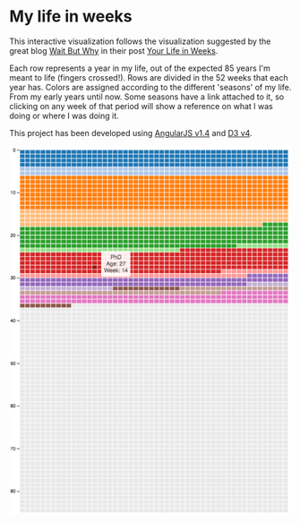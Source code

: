 # My life in weeks

This interactive visualization follows the visualization suggested by the great blog [Wait But Why](http://waitbutwhy.com) in their post [Your Life in Weeks](http://waitbutwhy.com/2014/05/life-weeks.html).

Each row represents a year in my life, out of the expected 85 years I'm meant to life (fingers crossed!). Rows are divided in the 52 weeks that each year has. Colors are assigned according to the different 'seasons' of my life. From my early years until now. Some seasons have a link attached to it, so clicking on any week of that period will show a reference on what I was doing or where I was doing it.

This project has been developed using [AngularJS v1.4](https://angularjs.org) and [D3 v4](https://d3js.org).

![My Life in Weeks](mylifeinweeks.png)
